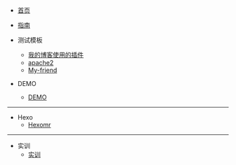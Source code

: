 <!-- docs/_sidebar.md -->

* [首页](/)
* [指南](ml)

* 测试模板
    * [我的博客使用的插件](testdemo/我的博客使用的插件/)
    * [apache2](testdemo/apache2/)
    * [My-friend](testdemo/My-friend/)
* DEMO
    * [DEMO](testdemo/DEMO/)
___
* Hexo
    * [Hexomr](testdemo/Hexo/)
___
* 实训
    * [实训](testdemo/实训/)